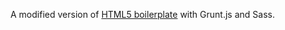 A modified version of [HTML5 boilerplate](https://github.com/h5bp/html5-boilerplate) with Grunt.js and Sass.